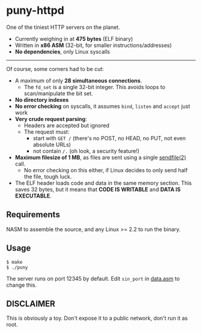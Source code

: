 # puny-httpd
One of the tiniest HTTP servers on the planet.

* Currently weighing in at **475 bytes** (ELF binary)
* Written in **x86 ASM** (32-bit, for smaller instructions/addresses)
* **No dependencies**, only Linux syscalls

---

Of course, some corners had to be cut:

* A maximum of only **28 simultaneous connections**.
  * The `fd_set` is a single 32-bit integer. This avoids loops to scan/manipulate the bit set.
* **No directory indexes**
* **No error checking** on syscalls, it assumes `bind`, `listen` and `accept` just work
* **Very crude request parsing**:
  * Headers are accepted but ignored
  * The request must:
    * start with `GET /` (there's no POST, no HEAD, no PUT, not even absolute URLs)
    * not contain `/.` (oh look, a security feature!)
* **Maximum filesize of 1 MB**, as files are sent using a single [sendfile(2)](https://linux.die.net/man/2/sendfile) call.
  * No error checking on this either, if Linux decides to only send half the file, tough luck.
* The ELF header loads code and data in the same memory section. This saves 32 bytes, but it means that **CODE IS WRITABLE** and **DATA IS EXECUTABLE**.

## Requirements

NASM to assemble the source, and any Linux >= 2.2 to run the binary.

## Usage

    $ make
    $ ./puny

The server runs on port 12345 by default. Edit `sin_port` in [data.asm](src/data.asm) to change this.

## DISCLAIMER

This is obviously a toy. Don't expose it to a public network, don't run it as root.

